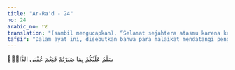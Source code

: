 ```yaml
---
title: "Ar-Ra'd - 24"
no: 24
arabic_no: ٢٤
translation: "(sambil mengucapkan), “Selamat sejahtera atasmu karena kesabaranmu.” Maka alangkah nikmatnya tempat kesudahan itu."
tafsir: "Dalam ayat ini, disebutkan bahwa para malaikat mendatangi penghuni surga sambil mengucapkan salam, \"Semoga kamu aman dari segala hal yang tidak diinginkan dan ditakuti, yang telah merusak orang-orang selain kamu. Keberuntungan ini kamu peroleh berkat kesabaran dan penderitaan yang kamu alami selama menjalani kehidupan di dunia.\"\n\nIbnu Jarir ath-thabari dan Ibnu Abi hatim dari Umamah meriwayatkan bahwa Nabi saw semasa hidupnya sering datang ke makam para syuhada pada setiap permulaan tahun. Di sana beliau membaca ayat tersebut. Hal semacam itu dilakukan pula oleh Abu Bakar, Umar, dan Usman r.a."
---
```

سَلٰمٌ عَلَيْكُمْ بِمَا صَبَرْتُمْ فَنِعْمَ عُقْبَى الدَّارِۗ   